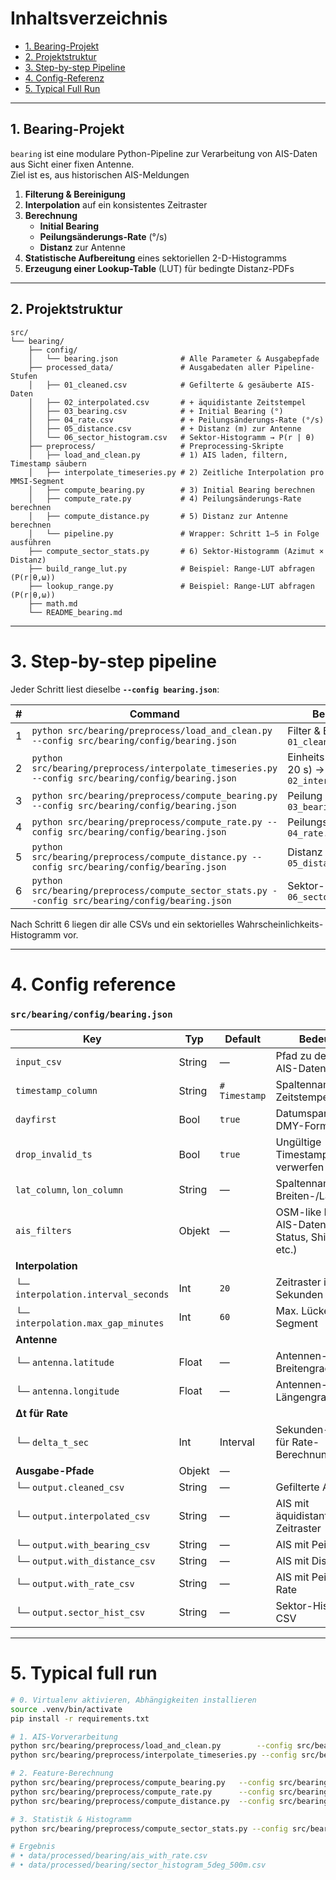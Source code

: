 # Inhaltsverzeichnis

- [1. Bearing-Projekt](#1-bearing-projekt)  
- [2. Projektstruktur](#2-projektstruktur)  
- [3. Step-by-step Pipeline](#3-step-by-step-pipeline)  
- [4. Config-Referenz](#4-config-referenz)  
- [5. Typical Full Run](#5-typical-full-run)  

---

## 1. Bearing-Projekt

`bearing` ist eine modulare Python-Pipeline zur Verarbeitung von AIS-Daten aus Sicht einer fixen Antenne.  
Ziel ist es, aus historischen AIS-Meldungen

1. **Filterung & Bereinigung**  
2. **Interpolation** auf ein konsistentes Zeitraster  
3. **Berechnung**  
   - **Initial Bearing**  
   - **Peilungsänderungs-Rate** (°/s)  
   - **Distanz** zur Antenne  
4. **Statistische Aufbereitung** eines sektoriellen 2-D-Histogramms  
5. **Erzeugung einer Lookup-Table** (LUT) für bedingte Distanz-PDFs  

---

## 2. Projektstruktur

```
src/
└── bearing/
    ├── config/
    │   └── bearing.json              # Alle Parameter & Ausgabepfade
    ├── processed_data/               # Ausgabedaten aller Pipeline-Stufen
    │   ├── 01_cleaned.csv            # Gefilterte & gesäuberte AIS-Daten
    │   ├── 02_interpolated.csv       # + äquidistante Zeitstempel
    │   ├── 03_bearing.csv            # + Initial Bearing (°)
    │   ├── 04_rate.csv               # + Peilungsänderungs-Rate (°/s)
    │   ├── 05_distance.csv           # + Distanz (m) zur Antenne
    │   └── 06_sector_histogram.csv   # Sektor-Histogramm → P(r | θ)
    ├── preprocess/                   # Preprocessing-Skripte
    │   ├── load_and_clean.py         # 1) AIS laden, filtern, Timestamp säubern
    │   ├── interpolate_timeseries.py # 2) Zeitliche Interpolation pro MMSI-Segment
    │   ├── compute_bearing.py        # 3) Initial Bearing berechnen
    │   ├── compute_rate.py           # 4) Peilungsänderungs-Rate berechnen
    │   ├── compute_distance.py       # 5) Distanz zur Antenne berechnen
    │   └── pipeline.py               # Wrapper: Schritt 1–5 in Folge ausführen
    ├── compute_sector_stats.py       # 6) Sektor-Histogramm (Azimut × Distanz)
    ├── build_range_lut.py            # Beispiel: Range-LUT abfragen (P(r|θ,ω))
    ├── lookup_range.py               # Beispiel: Range-LUT abfragen (P(r|θ,ω))
    ├── math.md
    └── README_bearing.md
```

---

# 3.  Step-by-step pipeline

Jeder Schritt liest dieselbe **`--config bearing.json`**:

| #  | Command                                                                                           | Beschreibung                                              |
|----|---------------------------------------------------------------------------------------------------|-----------------------------------------------------------|
| 1  | `python src/bearing/preprocess/load_and_clean.py --config src/bearing/config/bearing.json`        | Filter & Bereinigung → `01_cleaned.csv`                   |
| 2  | `python src/bearing/preprocess/interpolate_timeseries.py --config src/bearing/config/bearing.json`| Einheits-Zeitraster (z.B. 20 s) → `02_interpolated.csv`   |
| 3  | `python src/bearing/preprocess/compute_bearing.py --config src/bearing/config/bearing.json`       | Peilung berechnen → `03_bearing.csv`                      |
| 4  | `python src/bearing/preprocess/compute_rate.py --config src/bearing/config/bearing.json`          | Peilungs-Rate → `04_rate.csv`                             |
| 5  | `python src/bearing/preprocess/compute_distance.py --config src/bearing/config/bearing.json`      | Distanz zur Antenne → `05_distance.csv`                   |
| 6  | `python src/bearing/preprocess/compute_sector_stats.py --config src/bearing/config/bearing.json`  | Sektor-Histogramm → `06_sector_histogram.csv`             |

Nach Schritt 6 liegen dir alle CSVs und ein sektorielles Wahrscheinlichkeits-Histogramm vor.

---

# 4.  Config reference

### `src/bearing/config/bearing.json`

| Key                          | Typ        | Default    | Bedeutung                                                         |
|------------------------------|------------|------------|-------------------------------------------------------------------|
| `input_csv`                  | String     | —          | Pfad zu den Roh-AIS-Daten                                         |
| `timestamp_column`           | String     | `# Timestamp` | Spaltenname mit Zeitstempel                                  |
| `dayfirst`                   | Bool       | `true`     | Datumsparsing im DMY-Format                                      |
| `drop_invalid_ts`            | Bool       | `true`     | Ungültige Timestamps verwerfen                                   |
| `lat_column`, `lon_column`   | String     | —          | Spaltennamen für Breiten-/Längengrad                              |
| `ais_filters`                | Objekt     | —          | OSM-like Filter für AIS-Daten (Class, Status, Ship type etc.)     |
| **Interpolation**            |            |            |                                                                   |
| └─ `interpolation.interval_seconds` | Int   | `20`       | Zeitraster in Sekunden                                            |
| └─ `interpolation.max_gap_minutes` | Int     | `60`       | Max. Lücke → neuer Segment                                       |
| **Antenne**                  |            |            |                                                                   |
| └─ `antenna.latitude`        | Float      | —          | Antennen-Breitengrad                                              |
| └─ `antenna.longitude`       | Float      | —          | Antennen-Längengrad                                               |
| **Δt für Rate**              |            |            |                                                                   |
| └─ `delta_t_sec`             | Int        | Interval  | Sekunden-Intervall für Rate-Berechnung                             |
| **Ausgabe-Pfade**            | Objekt     | —          |                                                                   |
| └─ `output.cleaned_csv`      | String     | —          | Gefilterte AIS-Daten                                              |
| └─ `output.interpolated_csv` | String     | —          | AIS mit äquidistantem Zeitraster                                  |
| └─ `output.with_bearing_csv` | String     | —          | AIS mit Peilung                                                   |
| └─ `output.with_distance_csv`| String     | —          | AIS mit Distanz                                                   |
| └─ `output.with_rate_csv`    | String     | —          | AIS mit Peilungs-Rate                                             |
| └─ `output.sector_hist_csv`  | String     | —          | Sektor-Histogramm CSV                                             |

---

# 5.  Typical full run

```bash
# 0. Virtualenv aktivieren, Abhängigkeiten installieren
source .venv/bin/activate
pip install -r requirements.txt

# 1. AIS-Vorverarbeitung
python src/bearing/preprocess/load_and_clean.py        --config src/bearing/config/bearing.json
python src/bearing/preprocess/interpolate_timeseries.py --config src/bearing/config/bearing.json

# 2. Feature-Berechnung
python src/bearing/preprocess/compute_bearing.py   --config src/bearing/config/bearing.json
python src/bearing/preprocess/compute_rate.py      --config src/bearing/config/bearing.json
python src/bearing/preprocess/compute_distance.py  --config src/bearing/config/bearing.json

# 3. Statistik & Histogramm
python src/bearing/preprocess/compute_sector_stats.py --config src/bearing/config/bearing.json

# Ergebnis
# • data/processed/bearing/ais_with_rate.csv
# • data/processed/bearing/sector_histogram_5deg_500m.csv